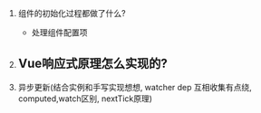 1. 组件的初始化过程都做了什么?
    - 处理组件配置项

2. Vue响应式原理怎么实现的?
    - 

3. 异步更新(结合实例和手写实现想想, watcher dep 互相收集有点绕, computed,watch区别, nextTick原理)